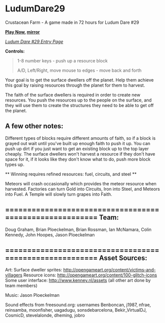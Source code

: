 LudumDare29
===========

Crustacean Farm - A game made in 72 hours for Ludum Dare #29


**[Play Now](http://games.lando.systems/ld29/),  [mirror](http://games.wxpick.com/LD29/Web/)**

*[Ludum Dare #29 Entry Page](http://www.ludumdare.com/compo/ludum-dare-29/?action=preview&uid=18212)*


**Controls:**
>
> 1-8 number keys - push up a resource block
> 
> A/D, Left/Right, move mouse to edges - move back and forth
>


Your goal is to get the surface dwellers off the planet. Help them achieve this goal by raising resources through the planet for them to harvest. 

The faith of the surface dwellers is required in order to create new resources. You push the resources up to the people on the surface, and they will use them to create the structures they need to be able to get off the planet. 

A few other notes: 
------------------ 
Different types of blocks require different amounts of faith, so if a block is grayed out wait until you've built up enough faith to push it up. You can push up dirt if you just want to get an existing block up to the top layer cheaply. The surface dwellers won't harvest a resource if they don't have space for it, if it looks like they don't know what to do, push more block types up. 

** Winning requires refined resources: fuel, circuits, and steel ** 

Meteors will crash occasionally which provides the meteor resource when harvested. 
Factories can turn Gold into Circuits, Iron into Steel, and Meteors into Fuel. 
A Temple will slowly turn grapes into Faith. 

======================================================== 
Team: 
----- 
Doug Graham, Brian Ploeckelman, Brian Rossman, Ian McNamara, Colin Kennedy, John Hoopes, Jason Ploeckelman 

======================================================== 
Asset Sources: 
-------------- 
Art: Surface dweller sprites: http://opengameart.org/content/victims-and-villagers 
Resource icons: http://opengameart.org/content/100-glitch-icons 
Some user interface: http://www.kenney.nl/assets 
(all other art done by team members) 

Music: Jason Ploeckelman 

Sound effects from freesound.org: usernames 
Benboncan, j1987, nfrae, reinsamba, moonfisher, uagadugu, sonsdebarcelona, Bekir_VirtualDJ, CosmicD, stevelalonde, dheming, jobro
